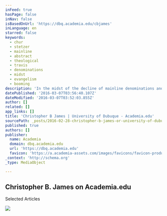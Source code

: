 ```yaml
---
inFeed: true
hasPage: false
inNav: false
isBasedOnUrl: 'https://dbq.academia.edu/cbjames'
inLanguage: en
starred: false
keywords:
  - chur
  - stetzer
  - mainline
  - abstract
  - theological
  - travis
  - denominations
  - midst
  - evangelism
  - booming
description: 'In the midst of the decline of mainline denominations and the rise of the "nones" in the U.S. something surprising is happening.[i] Church planting is booming. According to Stetzer and Travis, the number of new chur...'
datePublished: '2016-03-07T03:56:40.107Z'
dateModified: '2016-03-07T03:52:03.855Z'
author: []
related: []
app_links: []
title: 'Christopher B James | University of Dubuque - Academia.edu'
sourcePath: _posts/2016-02-28-christopher-b-james-or-university-of-dubuque-academiaedu.md
published: true
authors: []
publisher:
  name: Academia
  domain: dbq.academia.edu
  url: 'https://dbq.academia.edu'
  favicon: 'https://a.academia-assets.com/images/favicons/favicon-production.ico'
_context: 'http://schema.org'
_type: MediaObject

---
```

<article style=""><h1>Christopher B. James on Academia.edu</h1><p>Selected Articles </p><img src="https://s3-us-west-2.amazonaws.com/the-grid-img/p/080108c1c95395b63e97827132f19078fd08f283.jpg" /></article>